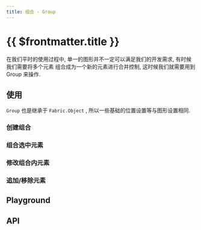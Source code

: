 ```yaml
---
title: 组合 - Group
---
```


<script setup>
import Runnable from '../../components/Runnable.vue'
import GroupDemo from './demos/Group.vue'
</script>

# {{ $frontmatter.title }}

在我们平时的使用过程中, 单一的图形并不一定可以满足我们的开发需求, 有时候我们需要将多个元素
组合成为一个新的元素进行合并控制, 这时候我们就需要用到 Group 来操作.

## 使用

`Group` 也是继承于 `Fabric.Object` , 所以一些基础的位置设置等与图形设置相同.

### 创建组合

<!--@include: ./createGroup.md-->

### 组合选中元素

<!--@include: ./groupActive.md-->

### 修改组合内元素

<!--@include: ./updateGroupItem.md-->

### 追加/移除元素

<!--@include: ./addRemoveItem.md-->

## Playground

<GroupDemo />

## API

<!--@include: ./api.md-->

